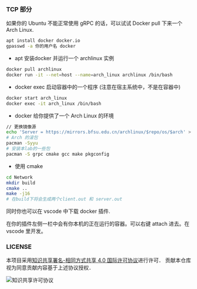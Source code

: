### TCP 部分

如果你的 Ubuntu 不能正常使用 gRPC 的话，可以试试 Docker pull 下来一个 Arch Linux.

```bash
apt install docker docker.io
gpasswd -a 你的用户名 docker
```

- apt 安装docker 并运行一个 archlinux 实例

```bash
docker pull archlinux 
docker run -it --net=host --name=arch_linux archlinux /bin/bash 
```

- docker exec 启动容器中的一个程序 (注意在宿主系统中，不是在容器中)

```bash
docker start arch_linux
docker exec -it arch_linux /bin/bash
```

- docker 给你提供了一个 Arch Linux 的环境

```bash
// 更换镜像源
echo 'Server = https://mirrors.bfsu.edu.cn/archlinux/$repo/os/$arch' > /etc/pacman.d/mirrorlist
# Arch 的滚包
pacman -Syyu
# 安装本lab的一些包
pacman -S grpc cmake gcc make pkgconfig
```

- 使用 cmake
```bash
cd Network
mkdir build
cmake ..
make -j16
# 在build下将会生成两个client.out 和 server.out
```

同时你也可以在 vscode 中下载 docker 插件.

在你的插件左侧一栏中会有你本机的正在运行的容器。可以右键 attach 进去。在 vscode 里开发。

### LICENSE


本项目采用[知识共享署名-相同方式共享 4.0 国际许可协议](https://creativecommons.org/licenses/by-sa/4.0/)进行许可．
贡献本仓库视为同意贡献内容基于上述协议授权．

![知识共享许可协议](https://i.creativecommons.org/l/by-sa/4.0/88x31.png)